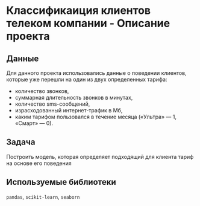# Классификаиция клиентов телеком компании - Описание проекта

## Данные
Для данного проекта использовались данные о поведении клиентов, которые уже перешли на один из двух определенных тарифа:
- количество звонков,
- суммарная длительность звонков в минутах,
- количество sms-сообщений,
- израсходованный интернет-трафик в Мб,
- каким тарифом пользовался в течение месяца («Ультра» — 1, «Смарт» — 0).

## Задача
Построить модель, которая определяет подходящий для клиента тариф на основе его поведения

## Используемые библиотеки
`pandas`, `scikit-learn`, `seaborn`